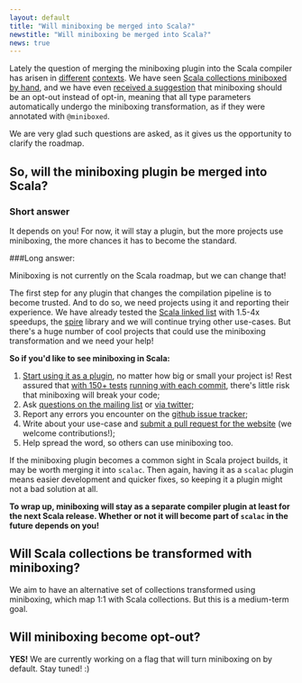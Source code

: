 ```yaml
---
layout: default
title: "Will miniboxing be merged into Scala?"
newstitle: "Will miniboxing be merged into Scala?"
news: true
---
```


<!-- jekyll don't be stupid -->

Lately the question of merging the miniboxing plugin into the Scala compiler has arisen in <a href="https://twitter.com/alexey_r/status/481766677399756800" target="_blank">different</a> <a href="https://groups.google.com/d/msg/scala-debate/YTmYhVAwt7M/vVmkJIwmc6wJ" target="_blank">contexts</a>. We have seen <a href="https://groups.google.com/d/msg/scala-internals/Fw37NmUUiqs/nlqyupYaGNIJ" target="_blank">Scala collections miniboxed by hand</a>, and we have even <a href="https://twitter.com/stuhood/status/429124902214316032" target="_blank">received a suggestion</a> that miniboxing should be an opt-out instead of opt-in, meaning that all type parameters automatically undergo the miniboxing transformation, as if they were annotated with `@miniboxed`.

We are very glad such questions are asked, as it gives us the opportunity to clarify the roadmap.

## So, will the miniboxing plugin be merged into Scala?

### Short answer

It depends on you! For now, it will stay a plugin, but the more projects use miniboxing, the more chances it has to become the standard.

###Long answer:

Miniboxing is not currently on the Scala roadmap, but we can change that!

The first step for any plugin that changes the compilation pipeline is to become trusted. And to do so, we need projects using it and reporting their experience. We have already tested the [Scala linked list](/example_linkedlist.html) with 1.5-4x speedups, the [spire](/2014/06/16/spire-miniboxed.html) library and we will continue trying other use-cases. But there's a huge number of cool projects that could use the miniboxing transformation and we need your help!

**So if you'd like to see miniboxing in Scala:**

1. <a href="/using_sbt.html" target="_blank">Start using it as a plugin</a>, no matter how big or small your project is! Rest assured that <a href="https://github.com/miniboxing/miniboxing-plugin/tree/wip/tests/correctness/resources/miniboxing/tests/compile" target="_blank">with 150+ tests</a> [running with each commit](/2013/12/04/travis.html), there's little risk that miniboxing will break your code;
1. Ask <a href="https://groups.google.com/forum/#!forum/scala-miniboxing" target="_blank">questions on the mailing list</a> or <a href="https://twitter.com/miniboxing" target="_blank">via twitter</a>;
1. Report any errors you encounter on the <a href="https://github.com/miniboxing/miniboxing-plugin/issues" target="_blank">github issue tracker</a>;
1. Write about your use-case and <a href="https://github.com/miniboxing/miniboxing.github.io" target="_blank">submit a pull request for the website</a> (we welcome contributions!);
1. Help spread the word, so others can use miniboxing too.

If the miniboxing plugin becomes a common sight in Scala project builds, it may be worth merging it into `scalac`. Then again, having it as a `scalac` plugin means easier development and quicker fixes, so keeping it a plugin might not a bad solution at all.

**To wrap up, miniboxing will stay as a separate compiler plugin at least for the next Scala release. Whether or not it will become part of `scalac` in the future depends on you!**

## Will Scala collections be transformed with miniboxing?

We aim to have an alternative set of collections transformed using miniboxing, which map 1:1 with Scala collections. But this is a medium-term goal.

## Will miniboxing become opt-out?

**YES!** We are currently working on a flag that will turn miniboxing on by default. Stay tuned! :)
